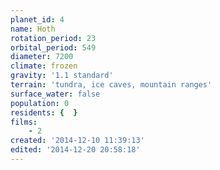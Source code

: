 ```yaml
---
planet_id: 4
name: Hoth
rotation_period: 23
orbital_period: 549
diameter: 7200
climate: frozen
gravity: '1.1 standard'
terrain: 'tundra, ice caves, mountain ranges'
surface_water: false
population: 0
residents: {  }
films:
    - 2
created: '2014-12-10 11:39:13'
edited: '2014-12-20 20:58:18'
---
```

